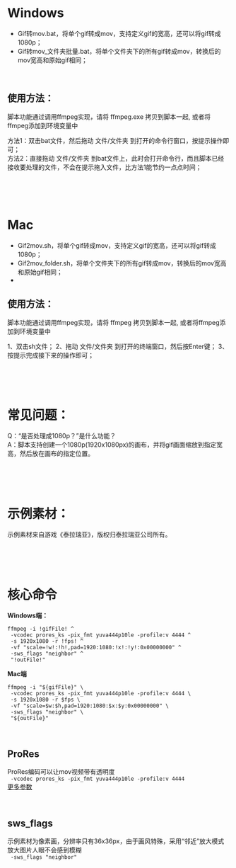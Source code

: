 # Windows
- Gif转mov.bat，将单个gif转成mov，支持定义gif的宽高，还可以将gif转成1080p；<br>
- Gif转mov_文件夹批量.bat，将单个文件夹下的所有gif转成mov，转换后的mov宽高和原始gif相同；<br>
<br>

## 使用方法：
脚本功能通过调用ffmpeg实现，请将 ffmpeg.exe 拷贝到脚本一起, 或者将ffmpeg添加到环境变量中

方法1：双击bat文件，然后拖动 文件/文件夹 到打开的命令行窗口，按提示操作即可；<br>
方法2：直接拖动 文件/文件夹 到bat文件上，此时会打开命令行，而且脚本已经接收要处理的文件，不会在提示拖入文件，比方法1能节约一点点时间；<br>



<br>
<br>
<br>



# Mac
- Gif2mov.sh，将单个gif转成mov，支持定义gif的宽高，还可以将gif转成1080p；<br>
- Gif2mov_folder.sh，将单个文件夹下的所有gif转成mov，转换后的mov宽高和原始gif相同；<br>
- <br>
## 使用方法：
脚本功能通过调用ffmpeg实现，请将 ffmpeg 拷贝到脚本一起, 或者将ffmpeg添加到环境变量中

1、双击sh文件；
2、拖动 文件/文件夹 到打开的终端窗口，然后按Enter键；
3、按提示完成接下来的操作即可；



<br>
<br>
<br>



# 常见问题：
Q：“是否处理成1080p？”是什么功能？<br>
A：脚本支持创建一个1080p(1920x1080px)的画布，并将gif画面缩放到指定宽高，然后放在画布的指定位置。



<br>
<br>
<br>



# 示例素材：
示例素材来自游戏《泰拉瑞亚》，版权归泰拉瑞亚公司所有。<br>



<br>
<br>
<br>

# 核心命令
**Windows端：**
```shell
ffmpeg -i !gifFile! ^
 -vcodec prores_ks -pix_fmt yuva444p10le -profile:v 4444 ^
 -s 1920x1080 -r !fps! ^
 -vf "scale=!w!:!h!,pad=1920:1080:!x!:!y!:0x00000000" ^
 -sws_flags "neighbor" ^
 "!outFile!"
```

**Mac端**
```shell
ffmpeg -i "${gifFile}" \
 -vcodec prores_ks -pix_fmt yuva444p10le -profile:v 4444 \
 -s 1920x1080 -r $fps \
 -vf "scale=$w:$h,pad=1920:1080:$x:$y:0x00000000" \
 -sws_flags "neighbor" \
 "${outFile}"
```

<br>

## ProRes
ProRes编码可以让mov视频带有透明度<br>
` -vcodec prores_ks -pix_fmt yuva444p10le -profile:v 4444` <br>
[更多参数](https://ffmpeg.org/ffmpeg-codecs.html#ProRes)<br>

<br>

## sws_flags
示例素材为像素画，分辨率只有36x36px，由于画风特殊，采用“邻近”放大模式放大图片人眼不会感到模糊<br>
` -sws_flags "neighbor"` <br>